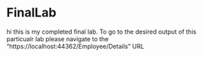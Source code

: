 # FinalLab
hi this is my completed final lab.
To go to the desired output of this particualr lab please navigate to the “https://localhost:44362/Employee/Details” URL 
